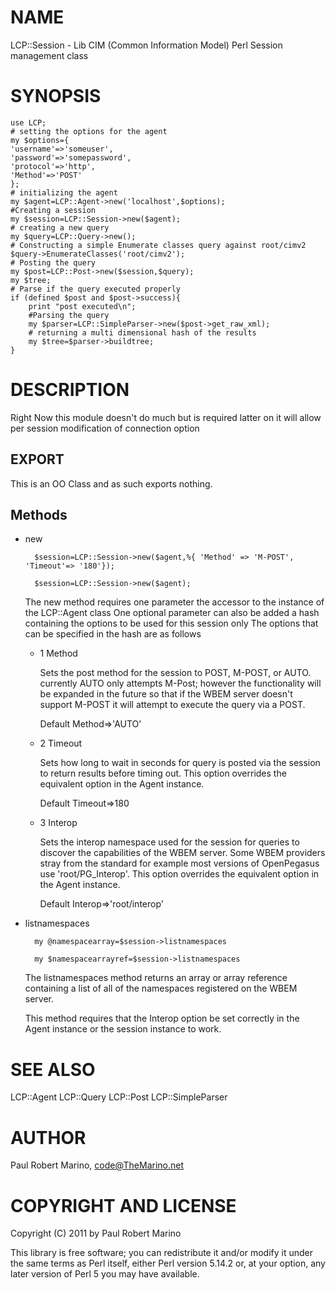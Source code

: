 # NAME

LCP::Session - Lib CIM (Common Information Model) Perl Session management class

# SYNOPSIS

    use LCP;
    # setting the options for the agent
    my $options={
	'username'=>'someuser',
	'password'=>'somepassword',
	'protocol'=>'http',
	'Method'=>'POST'
    };
    # initializing the agent
    my $agent=LCP::Agent->new('localhost',$options);
    #Creating a session
    my $session=LCP::Session->new($agent);
    # creating a new query
    my $query=LCP::Query->new();
    # Constructing a simple Enumerate classes query against root/cimv2
    $query->EnumerateClasses('root/cimv2');
    # Posting the query
    my $post=LCP::Post->new($session,$query);
    my $tree;
    # Parse if the query executed properly
    if (defined $post and $post->success){
        print "post executed\n";
        #Parsing the query
        my $parser=LCP::SimpleParser->new($post->get_raw_xml);
        # returning a multi dimensional hash of the results
        my $tree=$parser->buildtree;
    }

# DESCRIPTION

Right Now this module doesn't do much but is required
latter on it will allow per session modification of connection option





## EXPORT

This is an OO Class and as such exports nothing.

## Methods

- new

        $session=LCP::Session->new($agent,%{ 'Method' => 'M-POST', 'Timeout'=> '180'});

        $session=LCP::Session->new($agent);

    The new method requires one parameter the accessor to the instance of the LCP::Agent class
    One optional parameter can also be added a hash containing the options to be used for this session only
    The options that can be specified in the hash are as follows

    - 1 Method

        Sets the post method for the session to POST, M-POST, or AUTO. currently AUTO only attempts M-Post; however the functionality will be expanded in the future so that if the WBEM server doesn't support M-POST it will attempt to execute the query via a POST.

        Default Method=>'AUTO'

    - 2 Timeout

        Sets how long to wait in seconds for query is posted via the session to return results before timing out. This option overrides the equivalent option in the Agent instance.

        Default Timeout=>180

    - 3 Interop

        Sets the interop namespace used for the session for queries to discover the capabilities of the WBEM server. Some WBEM providers stray from the standard for example most versions of OpenPegasus use 'root/PG\_Interop'. This option overrides the equivalent option in the Agent instance.

        Default Interop=>'root/interop'

- listnamespaces

        my @namespacearray=$session->listnamespaces

        my $namespacearrayref=$session->listnamespaces

    The listnamespaces method returns an array or array reference containing a list of all of the namespaces registered on the WBEM server.

    This method requires that the Interop option be set correctly in the Agent instance or the session instance to work.

# SEE ALSO

LCP::Agent
LCP::Query
LCP::Post
LCP::SimpleParser



# AUTHOR

Paul Robert Marino, <code@TheMarino.net>

# COPYRIGHT AND LICENSE

Copyright (C) 2011 by Paul Robert Marino

This library is free software; you can redistribute it and/or modify
it under the same terms as Perl itself, either Perl version 5.14.2 or,
at your option, any later version of Perl 5 you may have available.



